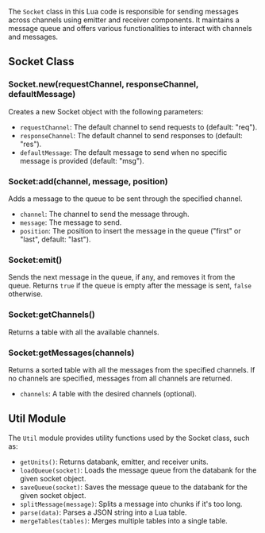The `Socket` class in this Lua code is responsible for sending messages across channels using emitter and receiver components. It maintains a message queue and offers various functionalities to interact with channels and messages.

## Socket Class

### Socket.new(requestChannel, responseChannel, defaultMessage)
Creates a new Socket object with the following parameters:
- `requestChannel`: The default channel to send requests to (default: "req").
- `responseChannel`: The default channel to send responses to (default: "res").
- `defaultMessage`: The default message to send when no specific message is provided (default: "msg").

### Socket:add(channel, message, position)
Adds a message to the queue to be sent through the specified channel.
- `channel`: The channel to send the message through.
- `message`: The message to send.
- `position`: The position to insert the message in the queue ("first" or "last", default: "last").

### Socket:emit()
Sends the next message in the queue, if any, and removes it from the queue.
Returns `true` if the queue is empty after the message is sent, `false` otherwise.

### Socket:getChannels()
Returns a table with all the available channels.

### Socket:getMessages(channels)
Returns a sorted table with all the messages from the specified channels. If no channels are specified, messages from all channels are returned.
- `channels`: A table with the desired channels (optional).

## Util Module

The `Util` module provides utility functions used by the Socket class, such as:
- `getUnits()`: Returns databank, emitter, and receiver units.
- `loadQueue(socket)`: Loads the message queue from the databank for the given socket object.
- `saveQueue(socket)`: Saves the message queue to the databank for the given socket object.
- `splitMessage(message)`: Splits a message into chunks if it's too long.
- `parse(data)`: Parses a JSON string into a Lua table.
- `mergeTables(tables)`: Merges multiple tables into a single table.
